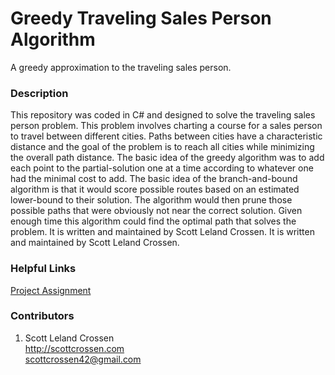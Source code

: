 # Greedy Traveling Sales Person Algorithm

A greedy approximation to the traveling sales person.

### Description

This repository was coded in C# and designed to solve the traveling sales person problem. 
This problem involves charting a course for a sales person to travel between different cities.
Paths between cities have a characteristic distance and the goal of the problem is to reach all cities while minimizing the overall path distance.
The basic idea of the greedy algorithm was to add each point to the partial-solution one at a time according to whatever one had the minimal cost to add.
The basic idea of the branch-and-bound algorithm is that it would score possible routes based on an estimated lower-bound to their solution. The algorithm would then prune those possible paths that were obviously not near the correct solution. Given enough time this algorithm could find the optimal path that solves the problem. It is written and maintained by Scott Leland Crossen.
It is written and maintained by Scott Leland Crossen.

### Helpful Links

[Project Assignment](https://faculty.cs.byu.edu/~farrell/courses/CS312/projects/TSPGroup.php)


### Contributors

1. Scott Leland Crossen  
<http://scottcrossen.com>  
<scottcrossen42@gmail.com>
